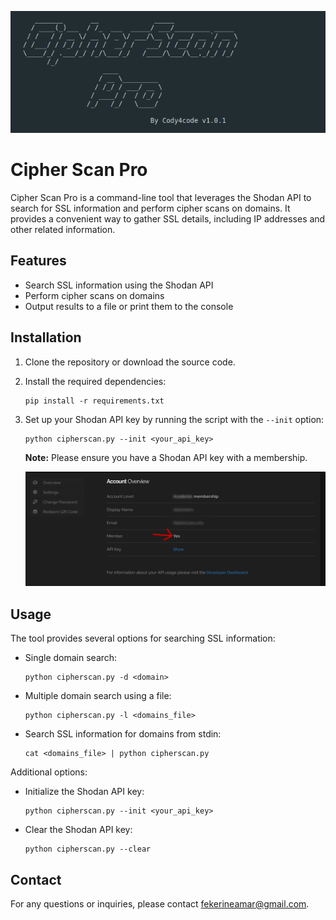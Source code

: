 ![cipherlgo](https://github.com/Fekerineamar/CipherScanPro/blob/master/member/cipherlogo.png)


# Cipher Scan Pro

Cipher Scan Pro is a command-line tool that leverages the Shodan API to search for SSL information and perform cipher scans on domains. It provides a convenient way to gather SSL details, including IP addresses and other related information.

## Features

- Search SSL information using the Shodan API
- Perform cipher scans on domains
- Output results to a file or print them to the console

## Installation

1. Clone the repository or download the source code.
2. Install the required dependencies:

    ```
    pip install -r requirements.txt
    ```

3. Set up your Shodan API key by running the script with the `--init` option:

    ```
    python cipherscan.py --init <your_api_key>
    ```

   **Note:** Please ensure you have a Shodan API key with a membership.

   ![membership](https://github.com/Fekerineamar/CipherScanPro/blob/master/member/sh.png)
   
## Usage

The tool provides several options for searching SSL information:

- Single domain search:

    ```
    python cipherscan.py -d <domain>
    ```

- Multiple domain search using a file:

    ```
    python cipherscan.py -l <domains_file>
    ```

- Search SSL information for domains from stdin:

    ```
    cat <domains_file> | python cipherscan.py
    ```

Additional options:

- Initialize the Shodan API key:

    ```
    python cipherscan.py --init <your_api_key>
    ```

- Clear the Shodan API key:

    ```
    python cipherscan.py --clear
    ```

## Contact

For any questions or inquiries, please contact fekerineamar@gmail.com.


